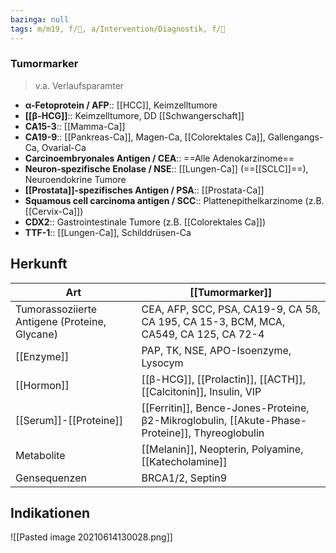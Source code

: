 ```yaml
---
bazinga: null
tags: m/m19, f/🦀, a/Intervention/Diagnostik, f/🥼
---
```

### Tumormarker
> v.a. Verlaufsparamter
- **α-Fetoprotein / AFP**:: [[HCC]], Keimzelltumore
- **[[β-HCG]]**:: Keimzelltumore, DD [[Schwangerschaft]]
- **CA15-3**:: [[Mamma-Ca]]
- **CA19-9**:: [[Pankreas-Ca]], Magen-Ca, [[Colorektales Ca]], Gallengangs-Ca, Ovarial-Ca
- **Carcinoembryonales Antigen / CEA**:: ==Alle Adenokarzinome==
- **Neuron-spezifische Enolase / NSE**:: [[Lungen-Ca]] (==[[SCLC]]==), Neuroendokrine Tumore
- **[[Prostata]]-spezifisches Antigen / PSA**:: [[Prostata-Ca]]
- **Squamous cell carcinoma antigen / SCC**:: Plattenepithelkarzinome (z.B. [[Cervix-Ca]])
- **CDX2**:: Gastrointestinale Tumore (z.B. [[Colorektales Ca]])
- **TTF-1**:: [[Lungen-Ca]], Schilddrüsen-Ca


## Herkunft
Art|[[Tumormarker]]
-|-
Tumorassoziierte Antigene (Proteine, Glycane)|CEA, AFP, SCC, PSA, CA19-9, CA 5ß, CA 195, CA 15-3, BCM, MCA, CA549, CA 125, CA 72-4
[[Enzyme]]|PAP, TK, NSE, APO-Isoenzyme, Lysocym
[[Hormon]]|[[β-HCG]], [[Prolactin]], [[ACTH]], [[Calcitonin]], Insulin, VIP
[[Serum]]-[[Proteine]]|[[Ferritin]], Bence-Jones-Proteine, β2-Mikroglobulin, [[Akute-Phase-Proteine]], Thyreoglobulin
Metabolite|[[Melanin]], Neopterin, Polyamine, [[Katecholamine]]
Gensequenzen|BRCA1/2, Septin9

## Indikationen
![[Pasted image 20210614130028.png]]